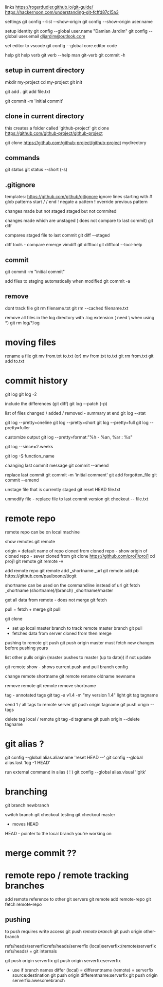 links
https://rogerdudler.github.io/git-guide/
https://hackernoon.com/understanding-git-fcffd87c15a3

settings
git config --list --show-origin
git config --show-origin user.name

setup identity
git config --global user.name "Damian Jardim"
git config --global user.email dljardim@outlook.com

set editor to vscode
git config --global core.editor code

help
git help verb
git verb --help
man git-verb
git commit -h

## setup in current directory
mkdir my-project
cd my-project
git init

git add .
git add file.txt

git commit -m 'initial commit'

## clone in current directory
this creates a folder called 'github-project' 
git clone https://github.com/github-project/github-project

git clone https://github.com/github-project/github-project mydirectory


## commands
git status
git status --short (-s)

## .gitignore
templates: https://github.com/github/gitignore 
ignore lines starting with #
glob patterns
start / / end
! negate a pattern ! override previous pattern

changes made but not staged
staged but not commited

changes made which are unstaged ( does not compare to last commit)
git diff 

compares staged file to last commit
git diff --staged 

diff tools - compare emerge vimdiff
git difftool
git difftool --tool-help

## commit
git commit -m "initial commit"

add files to staging automatically when modified
git commit -a


## remove

dont track file
git rm filename.txt
git rm --cached filename.txt

remove all files in the log directory with .log extension ( need \ when using *)
git rm log/\*.log


# moving files
rename a file
git mv from.txt to.txt
(or)
mv from.txt to.txt
git rm from.txt
git add to.txt


# commit history
git log
git log -2

include the differences (git diff)
git log --patch (-p) 

list of files changed / added / removed - summary at end
git log --stat

git log --pretty=oneline
git log --pretty=short
git log --pretty=full
git log --pretty=fuller

customize output
git log --pretty=format:"%h - %an, %ar : %s"

git log --since=2.weeks

git log -S function_name

changing last commit message
git commit --amend

replace last commit 
git commit -m 'initial comment'
git add forgotten_file
git commit --amend

unstage file that is currently staged
git reset HEAD file.txt

unmodify file - replace file to last commit version
git checkout -- file.txt

# remote repo
remote repo can be on local machine

show remotes
git remote

origin = default name of repo cloned from
cloned repo - show origin of cloned repo - sever cloned from
git clone https://github.com/proj1/proj1
cd proj1
git remote
git remote -v

add remote repo
git remote add _shortname _url
git remote add pb https://github.com/paulboone/ticgit

shortname can be used on the commandline instead of url
git fetch _shortname
(shortname)/(branch) _shortname/master


get all data from remote - does not merge
git fetch <remote>

pull = fetch + merge
git pull 

git clone
- set up local master branch to track remote master branch
git pull 
- fetches data from server cloned from then merge

pushing to remote
git push <remote><branch>
git push origin master
must fetch new changes before pushing yours

list other pulls origin (master pushes to master (up to date))
if not update

git remote show - shows current push and pull branch config

change remote shortname
git remote rename oldname newname

remove remote
git remote remove shortname

tag - annotated tags
git tag -a v1.4 -m "my version 1.4"
light
git tag tagname

send 1 / all tags to remote server
git push origin tagname
git push origin --tags

delete tag local / remote
git tag -d tagname
git push origin --delete tagname

# git alias ?
git config --global alias.aliasname 'reset HEAD --' 
git config --global alias.last 'log -1 HEAD'

run external command in alias ( ! )
git config --global alias.visual '!gitk'

# branching

git branch newbranch

switch branch
git checkout testing
git checkout master
- moves HEAD

HEAD - pointer to the local branch you're working on

# merge commit ??


# remote repo / remote tracking branches

add remote reference to other git servers
git remote add remote-repo
git fetch remote-repo

## pushing

to push requires write access
git push _remote_ _branch_
git push origin other-branch

refs/heads/serverfix:refs/heads/serverfix
(local)serverfix:(remote)serverfix
refs/heads/  = git internals

git push origin serverfix
git push origin serverfix:serverfix

- use if branch names differ
(local) = differentname
(remote) = serverfix
source:destination 
git push origin differentname:serverfix 
git push origin serverfix:awesomebranch

